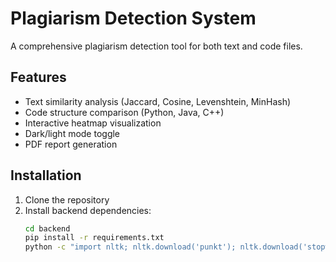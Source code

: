 # Plagiarism Detection System

A comprehensive plagiarism detection tool for both text and code files.

## Features
- Text similarity analysis (Jaccard, Cosine, Levenshtein, MinHash)
- Code structure comparison (Python, Java, C++)
- Interactive heatmap visualization
- Dark/light mode toggle
- PDF report generation

## Installation
1. Clone the repository
2. Install backend dependencies:
   ```bash
   cd backend
   pip install -r requirements.txt
   python -c "import nltk; nltk.download('punkt'); nltk.download('stopwords')"